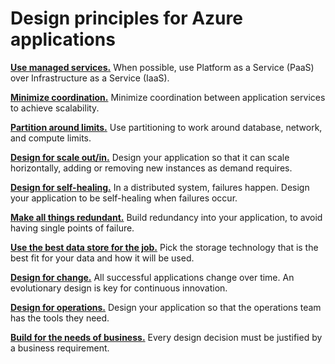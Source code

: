 # Design principles for Azure applications

**[Use managed services.](managed-services.md)** When possible, use Platform as a Service (PaaS) over Infrastructure as a Service (IaaS).

**[Minimize coordination.](minimize-coordination.md)** Minimize coordination between application services to achieve scalability.
 
**[Partition around limits.](partition.md)** Use partitioning to work around database, network, and compute limits.

**[Design for scale out/in.](scale-out.md)** Design your application so that it can scale horizontally, adding or removing new instances as demand requires.

**[Design for self-healing.](self-healing.md)** In a distributed system, failures happen. Design your application to be self-healing when failures occur.

**[Make all things redundant.](redundancy.md)** Build redundancy into your application, to avoid having single points of failure.
 
**[Use the best data store for the job.](use-the-best-data-store.md)** Pick the storage technology that is the best fit for your data and how it will be used. 
 
**[Design for change.](design-for-change.md)** All successful applications change over time. An evolutionary design is key for continuous innovation.

**[Design for operations.](design-for-operations.md)** Design your application so that the operations team has the tools they need.

**[Build for the needs of business.](build-for-business.md)** Every design decision must be justified by a business requirement.


